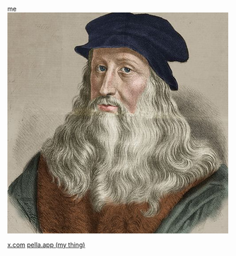 me
<br/>
![davinci](https://raw.githubusercontent.com/thestonechat/thestonechat/main/davinci.jpg)

[x.com](https://x.com/thestonechat)    [pella.app (my thing)](https://pella.app)
